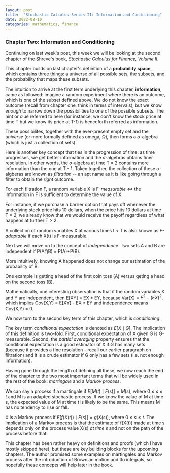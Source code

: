 ```yaml
---
layout: post
title:  "Stochastic Calculus Series II: Information and Conditioning"
date: 2022-08-10
categories: mathematics, finance
---
```


### Chapter Two: Information and Conditioning ### 

Continuing on last week's post, this week we will be looking at the second chapter of the Shreve's book, *Stochastic Calculus for Finance, Volume II*. 

This chapter builds on last chapter's definition of a **probability space**, which contains three things: a universe of all possible sets, the subsets, and the probability that maps these subsets. 

The intuition to arrive at the first term underlying this chapter, **information**, came as followed: imagine a random experiment where there is an outcome, which is one of the subset defined above. We do not know the exact outcome (recall from chapter one, think in terms of intervals), but we know *enough* to narrow down the possibilities to one of the possible subsets. The hint or clue referred to here (for instance, we don't know the stock price at time T but we know its price at T-1) is henceforth referred as information. 

These possibilites, together with the ever-present empty set and the *universe* (or more formally defined as omega, $\Omega$), then forms a $\sigma$-algebra (which is just a collection of sets).

Here is another key concept that ties in the progression of time: as time progresses, we get better information and the $\sigma$-algebras obtains finer resolution. In other words, the $\sigma$-algebra at time T = 2 contains more information than the one at T - 1. Taken together, the collection of these $\sigma$-algberas are known as *filtration* -- an apt name as it is like going through a filter to obtain the *right* outcome. 

For each filtration F, a random variable X is F-*measurable* <=> the information in F is sufficient to determine the value of X. 

For instance, if we purchase a barrier option that pays off whenever the underlying stock price hits 10 dollars, when the price hits 10 dollars at time T = 2, we already know that we would receive the payoff regardless of what happens at further T > 2. 

A collection of random variables X at various times t < T is also known as F-*adaptable* if each X(t) is F-measurable.

Next we will move on to the concept of *independence*. Two sets A and B are independent if P(A$\bigcap$B) = P(A)*P(B). 

More intuitively, knowing A happened does not change our estimation of the probability of B.

One example is getting a head of the first coin toss (A) versus geting a head on the second toss (B). 

Mathematically, one interesting observation is that if the random variables X and Y are independent, then E[XY] = EX * EY, because Var(X) = $E^2 - (EX)^2$, which implies Cov(X,Y) = E[XY] - EX * EY and independence means Cov(X,Y) = 0.

We now turn to the second key term of this chapter, which is *conditioning*. 

The key term *conditional expectation* is denoted as $E[X \mid G]$. The implication of this definition is two-fold. First, conditional expectation of X given G is G-measurable. Second, the *partial averaging* property ensures that the conditional expectation is a good estimator of X if G has many sets (because it provides a fine resolution - recall our earlier paragraph on filtration) and it is a crude estimator if G only has a few sets (i.e. not enough information).

Having gone through the length of defining all these, we now reach the end of the chapter to the two most important terms that will be widely used in the rest of the book: *martingale* and a *Markov process*.

We can say a process if a martingale if $E[M(t) \mid F(s)] = M(s)$, where $0 \leq s \leq t$ and M is an adapted stochastic process. If we know the value of M at time s, the expected value of M at time t is likely to be the same. This means M has no tendency to rise or fall. 

X is a Markov process if $E[f(X(t)) \mid F(s)] = g(X(s))$, where $0 \leq s \leq t$. The implication of a Markov process is that the estimate of f(X(t)) made at time s depends only on the process value X(s) _at time s_ and not on the path of the process before that. 

This chapter has been rather heavy on definitions and proofs (which I have mostly skipped here), but these are key building blocks for the upcoming chapters. The author promised some examples on martingales and Markov process after the introduction of Brownian motion and Ito integrals, so hopefully these concepts will help later in the book. 





